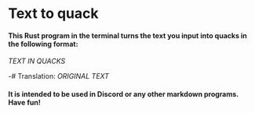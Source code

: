 # Text to quack

#### This Rust program in the terminal turns the text you input into quacks in the following format:

*TEXT IN QUACKS* 

-# Translation: *ORIGINAL TEXT*

#### It is intended to be used in Discord or any other markdown programs. Have fun!
